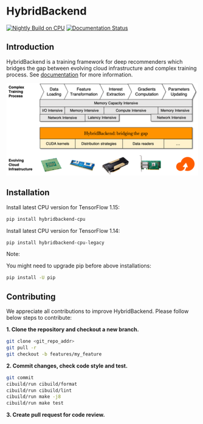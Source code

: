 # HybridBackend

[![Nightly Build on CPU](https://github.com/alibaba/HybridBackend/actions/workflows/cpu-nightly.yaml/badge.svg)](https://github.com/alibaba/HybridBackend/actions/workflows/cpu-nightly.yaml)
[![Documentation Status](https://readthedocs.org/projects/hybridbackend/badge/?version=latest)](https://hybridbackend.readthedocs.io/en/latest/?badge=latest)

## Introduction

HybridBackend is a training framework for deep recommenders which bridges the
gap between evolving cloud infrastructure and complex training process. See
[documentation](https://hybridbackend.readthedocs.io/en/latest/) for more
information.

![bridging](images/bridging_the_gap.png)

## Installation

Install latest CPU version for TensorFlow 1.15:

```bash
pip install hybridbackend-cpu
```

Install latest CPU version for TensorFlow 1.14:

```bash
pip install hybridbackend-cpu-legacy
```

Note:

You might need to upgrade pip before above installations:

```bash
pip install -U pip
```

## Contributing

We appreciate all contributions to improve HybridBackend. Please follow below
steps to contribute:

**1. Clone the repository and checkout a new branch.**

```bash
git clone <git_repo_addr>
git pull -r
git checkout -b features/my_feature
```

**2. Commit changes, check code style and test.**

```bash
git commit
cibuild/run cibuild/format
cibuild/run cibuild/lint
cibuild/run make -j8
cibuild/run make test
```

**3. Create pull request for code review.**
